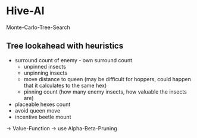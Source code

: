 # Hive-AI

Monte-Carlo-Tree-Search

## Tree lookahead with heuristics
* surround count of enemy - own surround count
	* unpinned insects
	* unpinning insects
	* move distance to queen (may be difficult for hoppers, could happen that it calculates to the same hex)
	* pinning count (how many enemy insects, how valuable the insects are)
* placeable hexes count
* avoid queen move
* incentive beetle mount

-> Value-Function
-> use Alpha-Beta-Pruning
